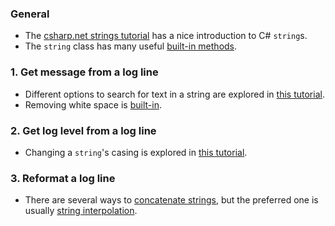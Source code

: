 ### General

- The [csharp.net strings tutorial][tutorial-csharp.net-strings] has a nice introduction to C# `string`s.
- The `string` class has many useful [built-in methods][docs-string-methods].

### 1. Get message from a log line

- Different options to search for text in a string are explored in [this tutorial][tutorial-docs.microsoft.com-search-text-in-string].
- Removing white space is [built-in][tutorial-docs.microsoft.com-trim-white-space].

### 2. Get log level from a log line

- Changing a `string`'s casing is explored in [this tutorial][tutorial-docs.microsoft.com-changing-case].

### 3. Reformat a log line

- There are several ways to [concatenate strings][tutorial-docs.microsoft.com-concatenate-strings], but the preferred one is usually [string interpolation][tutorial-csharp.net-string-interpolation].

[docs-string-methods]: https://docs.microsoft.com/en-us/dotnet/api/system.string?view=netcore-3.0#methods
[tutorial-docs.microsoft.com-search-text-in-string]: https://docs.microsoft.com/en-us/dotnet/csharp/how-to/search-strings#where-does-the-sought-text-occur-in-a-string
[tutorial-docs.microsoft.com-trim-white-space]: https://docs.microsoft.com/en-us/dotnet/csharp/how-to/modify-string-contents#trim-white-space
[tutorial-docs.microsoft.com-changing-case]: https://docs.microsoft.com/en-us/dotnet/standard/base-types/changing-case
[tutorial-docs.microsoft.com-concatenate-strings]: https://docs.microsoft.com/en-us/dotnet/csharp/how-to/concatenate-multiple-strings
[tutorial-csharp.net-strings]: https://csharp.net-tutorials.com/data-types/strings/
[tutorial-csharp.net-string-interpolation]: https://csharp.net-tutorials.com/operators/the-string-interpolation-operator/
